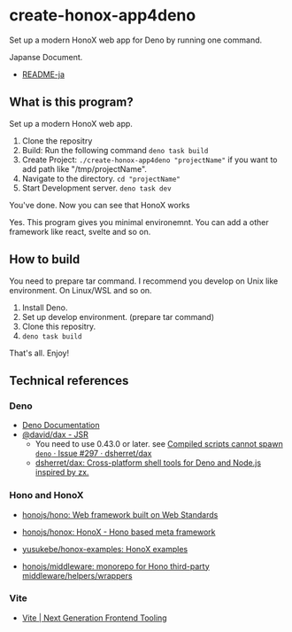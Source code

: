 # create-honox-app4deno

Set up a modern HonoX web app for Deno by running one command.

Japanse Document.
- [README-ja](./README-ja.md)

## What is this program?

Set up a modern HonoX web app.

1. Clone the repositry
2. Build: Run the following command `deno task build`
3. Create Project: `./create-honox-app4deno "projectName"` if you want to add path like "/tmp/projectName". 
4. Navigate to the directory. `cd "projectName"`
5. Start Development server. `deno task dev`

You've done. Now you can see that HonoX works

Yes. This program gives you minimal environemnt. You can add a other framework like react, svelte and so on.

## How to build

You need to prepare tar command. I recommend you develop on Unix like environment. On Linux/WSL and so on.

1. Install Deno.
2. Set up develop environment. (prepare tar command)
3. Clone this repositry.
4. `deno task build`

That's all. Enjoy!

## Technical references

### Deno

- [Deno Documentation](https://docs.deno.com/)
- [@david/dax - JSR](https://jsr.io/@david/dax)
  - You need to use 0.43.0 or later. see [Compiled scripts cannot spawn `deno` · Issue #297 · dsherret/dax](https://github.com/dsherret/dax/issues/297)
  - [dsherret/dax: Cross-platform shell tools for Deno and Node.js inspired by zx.](https://github.com/dsherret/dax)

### Hono and HonoX

- [honojs/hono: Web framework built on Web Standards](https://github.com/honojs/hono)

- [honojs/honox: HonoX - Hono based meta framework](https://github.com/honojs/honox)
- [yusukebe/honox-examples: HonoX examples](https://github.com/yusukebe/honox-examples)

- [honojs/middleware: monorepo for Hono third-party middleware/helpers/wrappers](https://github.com/honojs/middleware)

### Vite

- [Vite | Next Generation Frontend Tooling](https://vite.dev/)

<!-- Cspell:ignore honox -->

